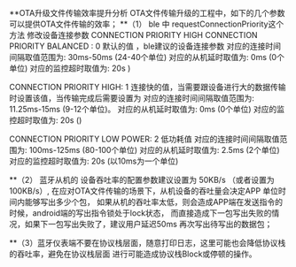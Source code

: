 **OTA升级文件传输效率提升分析
OTA文件传输升级的工程中，如下的几个参数可以提供OTA文件传输的效率；
**（1） ble 中 requestConnectionPriority这个方法 修改设备连接参数  CONNECTION PRIORITY HIGH 
CONNECTION PRIORITY BALANCED : 0
默认的值 ，ble建议的设备连接参数
对应的连接时间间隔取值范围为: 30ms-50ms (24-40个单位)
对应的从机延时取值为: 0ms (0个单位)
对应的监控超时取值为: 20s ) 

CONNECTION PRIORITY HIGH: 1
连接快的值，当需要跟设备进行大的数据传输时设置该值，当传输完成后需要设置为
对应的连接时间间隔取值范围为: 11.25ms-15ms (9-12个单位)。
对应的从机延时取值为: 0ms (0个单位)
对应的监控超时取值为: 20s () 

CONNECTION PRIORITY LOW POWER: 2
低功耗值
对应的连接时间间隔取值范围为: 100ms-125ms (80-100个单位)
对应的从机延时取值为: 2.5ms (2个单位)
对应的监控超时取值为: 20s (以10ms为一个单位)

**（2） 蓝牙从机的 设备吞吐率的配置参数建议设置为 50KB/s  （或者设置为 100KB/s）,
     在应对OTA文件传输的场景下，从机设备的吞吐量会决定APP 单位时间内能够写出多少个包，
     如果从机的吞吐率太低，则会造成APP端在发送指令的时候，android端的写出指令锁处于lock状态，
     而直接造成下一包写出失败的情况，如果下一包写出失败了，建议用户延迟50ms 再次写出待写出的数据包；

**（3）蓝牙仪表端不要在协议栈层面，随意打印日志，这里可能也会降低协议栈的吞吐率，避免在协议栈层面
进行可能造成协议栈Block或停顿的操作。